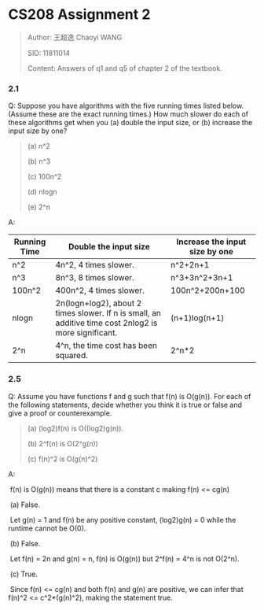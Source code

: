 # CS208 Assignment 2

> Author: 王超逸 Chaoyi WANG
>
> SID: 11811014
>
> Content: Answers of q1 and q5 of chapter 2 of the textbook.



### 2.1

Q: Suppose you have algorithms with the five running times listed below. (Assume these are the exact running times.) How much slower do each of these algorithms get when you (a) double the input size, or (b) increase the input size by one?

> (a) n^2
>
> (b) n^3
>
> (c) 100n^2
>
> (d) nlogn
>
> (e) 2^n

A: 

| Running Time | Double the input size                                        | Increase the input size by one |
| ------------ | ------------------------------------------------------------ | ------------------------------ |
| n^2          | 4n^2, 4 times slower.                                        | n^2+2n+1                       |
| n^3          | 8n^3, 8 times slower.                                        | n^3+3n^2+3n+1                  |
| 100n^2       | 400n^2, 4 times slower.                                      | 100n^2+200n+100                |
| nlogn        | 2n(logn+log2), about 2 times slower. If n is small, an additive time cost 2nlog2 is more significant. | (n+1)log(n+1)                  |
| 2^n          | 4^n, the time cost has been squared.                         | 2^n*2                          |



### 2.5

Q: Assume you have functions f and g such that f(n) is O(g(n)). For each of the following statements, decide whether you think it is true or false and give a proof or counterexample.

> (a) (log2)f(n) is O((log2)g(n)).
>
> (b) 2^f(n) is O(2^g(n))
>
> (c) f(n)^2 is O(g(n)^2)

A: 

​	f(n) is O(g(n)) means that there is a constant c making f(n) <= cg(n)

​	(a) False.

​		Let g(n) = 1 and f(n) be any positive constant, (log2)g(n) = 0 while the runtime cannot be O(0).

​	(b) False.

​		Let f(n) = 2n and g(n) = n, f(n) is O(g(n)) but 2^f(n) = 4^n is not O(2^n).

​	(c) True.

​		Since f(n) <= cg(n) and both f(n) and g(n) are positive, we can infer that f(n)^2 <= c^2*(g(n)^2), making the statement true.